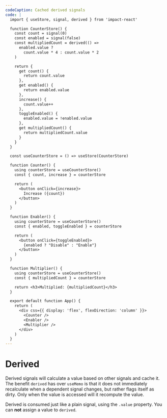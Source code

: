 ```yaml
---
codeCaption: Cached derived signals
code: |
  import { useStore, signal, derived } from 'impact-react'

  function CounterStore() {
    const count = signal(0)
    const enabled = signal(false)
    const multipliedCount = derived(() =>
      enabled.value ?
        count.value * 4 : count.value * 2
    )

    return {
      get count() {
        return count.value
      },
      get enabled() {
        return enabled.value
      },
      increase() {
        count.value++
      },
      toggleEnabled() {
        enabled.value = !enabled.value
      },
      get multipliedCount() {
        return multipliedCount.value
      }
    }
  }

  const useCounterStore = () => useStore(CounterStore)

  function Counter() {
    using counterStore = useCounterStore()
    const { count, increase } = counterStore

    return (
      <button onClick={increase}>
        Increase ({count})
      </button>
    )
  }

  function Enabler() {
    using counterStore = useCounterStore()
    const { enabled, toggleEnabled } = counterStore

    return (
      <button onClick={toggleEnabled}>
        {enabled ? "Disable" : "Enable"}
      </button>
    )
  }

  function Multiplier() {
    using counterStore = useCounterStore()
    const { multipliedCount } = counterStore

    return <h3>Multiplied: {multipliedCount}</h3>
  }

  export default function App() {
    return (
      <div css={{ display: 'flex', flexDirection: 'column' }}>
        <Counter />
        <Enabler />
        <Multiplier />
      </div>
    )
  }
---
```


# Derived

<ClientOnly>
  <Playground />
</ClientOnly>

Derived signals will calculate a value based on other signals and cache it. The benefit `derived` has over `useMemo` is that it does not immediately recalculate when a dependent signal changes, but rather flags itself as dirty. Only when the value is accessed will it recompute the value.

Derived is consumed just like a plain signal, using the `.value` property. You can **not** assign a value to `derived`.
